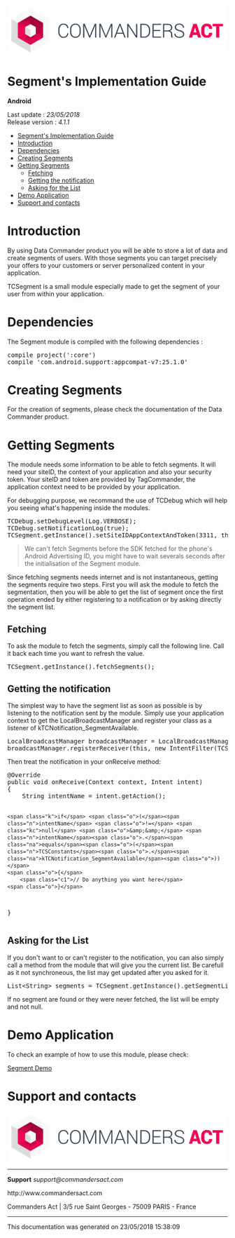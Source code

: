 
<html>
<body>
<p><img alt="alt tag" src="../res/ca_logo.png" /></p>
<h1 id="segments-implementation-guide">Segment's Implementation Guide</h1>
<p><strong>Android</strong></p>
<p>Last update : <em>23/05/2018</em><br />
Release version : <em>4.1.1</em></p>
<p><div id="end_first_page" /></p>

<div class="toc">
<ul>
<li><a href="#segments-implementation-guide">Segment's Implementation Guide</a></li>
<li><a href="#introduction">Introduction</a></li>
<li><a href="#dependencies">Dependencies</a></li>
<li><a href="#creating-segments">Creating Segments</a></li>
<li><a href="#getting-segments">Getting Segments</a><ul>
<li><a href="#fetching">Fetching</a></li>
<li><a href="#getting-the-notification">Getting the notification</a></li>
<li><a href="#asking-for-the-list">Asking for the List</a></li>
</ul>
</li>
<li><a href="#demo-application">Demo Application</a></li>
<li><a href="#support-and-contacts">Support and contacts</a></li>
</ul>
</div>
<h1 id="introduction">Introduction</h1>
<p>By using Data Commander product you will be able to store a lot of data and create segments of users. With those segments you can target precisely your offers to your customers or server personalized content in your application.</p>
<p>TCSegment is a small module especially made to get the segment of your user from within your application.</p>
<h1 id="dependencies">Dependencies</h1>
<p>The Segment module is compiled with the following dependencies :</p>
<div class="codehilite"><pre><span></span><span class="n">compile</span> <span class="n">project</span><span class="p">(</span><span class="s1">&#39;:core&#39;</span><span class="p">)</span>
<span class="n">compile</span> <span class="s1">&#39;com.android.support:appcompat-v7:25.1.0&#39;</span>
</pre></div>


<h1 id="creating-segments">Creating Segments</h1>
<p>For the creation of segments, please check the documentation of the Data Commander product.</p>
<h1 id="getting-segments">Getting Segments</h1>
<p>The module needs some information to be able to fetch segments. It will need your siteID, the context of your application and also your security token. Your siteID and token are provided by TagCommander, the application context need to be provided by your application.</p>
<p>For debugging purpose, we recommand the use of TCDebug which will help you seeing what's happening inside the modules.</p>
<div class="codehilite"><pre><span></span><span class="n">TCDebug</span><span class="o">.</span><span class="na">setDebugLevel</span><span class="o">(</span><span class="n">Log</span><span class="o">.</span><span class="na">VERBOSE</span><span class="o">);</span>
<span class="n">TCDebug</span><span class="o">.</span><span class="na">setNotificationLog</span><span class="o">(</span><span class="kc">true</span><span class="o">);</span>
<span class="n">TCSegment</span><span class="o">.</span><span class="na">getInstance</span><span class="o">().</span><span class="na">setSiteIDAppContextAndToken</span><span class="o">(</span><span class="mi">3311</span><span class="o">,</span> <span class="k">this</span><span class="o">.</span><span class="na">getApplicationContext</span><span class="o">(),</span> <span class="s">&quot;e2032376eca5533858b7d6616d40802be54d221db1b75e1b&quot;</span><span class="o">);</span>
</pre></div>


<div class="warning"></div>

<blockquote>
<p>We can't fetch Segments before the SDK fetched for the phone's Android Advertising ID, you might have to wait severals seconds after the initialisation of the Segment module.</p>
</blockquote>
<p>Since fetching segments needs internet and is not instantaneous, getting the segments require two steps. First you will ask the module to fetch the segmentation, then you will be able to get the list of segment once the first operation ended by either registering to a notification or by asking directly the segment list.</p>
<h2 id="fetching">Fetching</h2>
<p>To ask the module to fetch the segments, simply call the following line. Call it back each time you want to refresh the value.</p>
<div class="codehilite"><pre><span></span><span class="n">TCSegment</span><span class="o">.</span><span class="na">getInstance</span><span class="o">().</span><span class="na">fetchSegments</span><span class="o">();</span>
</pre></div>


<h2 id="getting-the-notification">Getting the notification</h2>
<p>The simplest way to have the segment list as soon as possible is by listening to the notification sent by the module. Simply use your application context to get the LocalBroadcastManager and register your class as a listener of kTCNotification_SegmentAvailable.</p>
<div class="codehilite"><pre><span></span><span class="n">LocalBroadcastManager</span> <span class="n">broadcastManager</span> <span class="o">=</span> <span class="n">LocalBroadcastManager</span><span class="o">.</span><span class="na">getInstance</span><span class="o">(</span><span class="n">main</span><span class="o">.</span><span class="na">getApplicationContext</span><span class="o">());</span>
<span class="n">broadcastManager</span><span class="o">.</span><span class="na">registerReceiver</span><span class="o">(</span><span class="k">this</span><span class="o">,</span> <span class="k">new</span> <span class="n">IntentFilter</span><span class="o">(</span><span class="n">TCSConstants</span><span class="o">.</span><span class="na">kTCNotification_SegmentAvailable</span><span class="o">));</span>
</pre></div>


<p>Then treat the notification in your onReceive method:</p>
<div class="codehilite"><pre><span></span><span class="nd">@Override</span>
<span class="kd">public</span> <span class="kt">void</span> <span class="nf">onReceive</span><span class="o">(</span><span class="n">Context</span> <span class="n">context</span><span class="o">,</span> <span class="n">Intent</span> <span class="n">intent</span><span class="o">)</span>
<span class="o">{</span>
    <span class="n">String</span> <span class="n">intentName</span> <span class="o">=</span> <span class="n">intent</span><span class="o">.</span><span class="na">getAction</span><span class="o">();</span>

    <span class="k">if</span> <span class="o">(</span><span class="n">intentName</span> <span class="o">!=</span> <span class="kc">null</span> <span class="o">&amp;&amp;</span> <span class="n">intentName</span><span class="o">.</span><span class="na">equals</span><span class="o">(</span><span class="n">TCSConstants</span><span class="o">.</span><span class="na">kTCNotification_SegmentAvailable</span><span class="o">))</span>
    <span class="o">{</span>
        <span class="c1">// Do anything you want here</span>
    <span class="o">}</span>
<span class="o">}</span>
</pre></div>


<h2 id="asking-for-the-list">Asking for the List</h2>
<p>If you don't want to or can't register to the notification, you can also simply call a method from the module that will give you the current list. Be carefull as it not synchroneous, the list may get updated after you asked for it.</p>
<div class="codehilite"><pre><span></span><span class="n">List</span><span class="o">&lt;</span><span class="n">String</span><span class="o">&gt;</span> <span class="n">segments</span> <span class="o">=</span> <span class="n">TCSegment</span><span class="o">.</span><span class="na">getInstance</span><span class="o">().</span><span class="na">getSegmentList</span><span class="o">();</span>
</pre></div>


<p>If no segment are found or they were never fetched, the list will be empty and not null.</p>
<h1 id="demo-application">Demo Application</h1>
<p>To check an example of how to use this module, please check: </p>
<p><a href="https://github.com/TagCommander/Segment-Demo/tree/master/Android">Segment Demo</a></p>
<h1 id="support-and-contacts">Support and contacts</h1>
<p><img alt="alt tag" src="../res/ca_logo.png" /></p>
<hr />
<p><strong>Support</strong>
<em>support@commandersact.com</em></p>
<p>http://www.commandersact.com</p>
<p>Commanders Act | 3/5 rue Saint Georges - 75009 PARIS - France</p>
<hr />
<p>This documentation was generated on 23/05/2018 15:38:09</p>
</body>
</html>